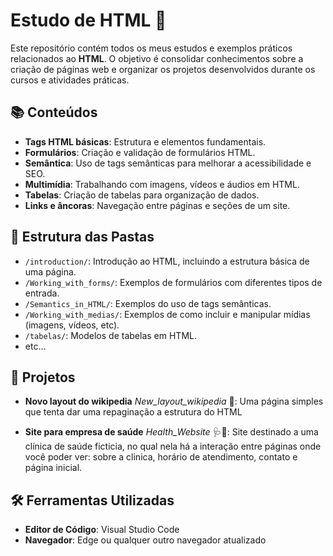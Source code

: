 # Estudo de HTML 📄

Este repositório contém todos os meus estudos e exemplos práticos relacionados ao **HTML**. O objetivo é consolidar conhecimentos sobre a criação de páginas web e organizar os projetos desenvolvidos durante os cursos e atividades práticas.

## 📚 Conteúdos

- **Tags HTML básicas**: Estrutura e elementos fundamentais.
- **Formulários**: Criação e validação de formulários HTML.
- **Semântica**: Uso de tags semânticas para melhorar a acessibilidade e SEO.
- **Multimídia**: Trabalhando com imagens, vídeos e áudios em HTML.
- **Tabelas**: Criação de tabelas para organização de dados.
- **Links e âncoras**: Navegação entre páginas e seções de um site.

## 📂 Estrutura das Pastas

- `/introduction/`: Introdução ao HTML, incluindo a estrutura básica de uma página.
- `/Working_with_forms/`: Exemplos de formulários com diferentes tipos de entrada.
- `/Semantics_in_HTML/`: Exemplos do uso de tags semânticas.
- `/Working_with_medias/`: Exemplos de como incluir e manipular mídias (imagens, vídeos, etc).
- `/tabelas/`: Modelos de tabelas em HTML.
- etc...

## 🚀 Projetos

- **Novo layout do wikipedia** *New_layout_wikipedia* 📃: Uma página simples que tenta dar uma repaginação a estrutura do HTML

- **Site para empresa de saúde** *Health_Website* 🩺💊: Site destinado a uma clínica de saúde ficticia, no qual nela há a interação entre páginas onde você poder ver: sobre a clinica, horário de atendimento, contato e página inicial.


## 🛠 Ferramentas Utilizadas

- **Editor de Código**: Visual Studio Code
- **Navegador**: Edge ou qualquer outro navegador atualizado